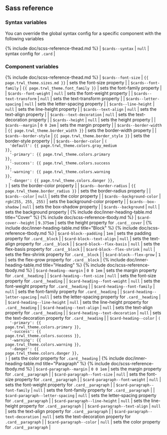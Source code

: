 ## Sass reference

### Syntax variables

You can override the global syntax config for a specific component with the following variables

{% include doc/scss-reference-thead.md %}
| `$cards--syntax` | `null` | syntax config for `.card` |


### Component variables

{% include doc/scss-reference-thead.md %}
| `$cards--font-size` | `{{ page.trwl_theme.sizes.md }}` | sets the font-size property |
| `$cards--font-family` | `{{ page.trwl_theme.font_family }}` | sets the font-family property |
| `$cards--font-weight` | `null` | sets the font-weight property |
| `$cards--text-transform` | `null` | sets the text-transform property |
| `$cards--letter-spacing` | `null` | sets the letter-spacing property |
| `$cards--line-height` | `null` | sets the line-height property |
| `$cards--text-align` | `null` | sets the text-align property |
| `$cards--text-decoration` | `null` | sets the text-decoration property |
| `$cards--height` | `null` | sets the height property |
| `$cards--margin` | `0 0 2em` | sets the margin property |
| `$cards--border-width` | `{{ page.trwl_theme.border_width }}` | sets the border-width property |
| `$cards--border-style` | `{{ page.trwl_theme.border_style }}` | sets the border-style property |
| `$cards--border-color` | <code>(<br>&nbsp;&nbsp;'default':&nbsp;{{ page.trwl_theme.colors.gray_medium }},<br>&nbsp;&nbsp;'-primary':&nbsp;{{ page.trwl_theme.colors.primary }},<br>&nbsp;&nbsp;'-success':&nbsp;{{ page.trwl_theme.colors.success }},<br>&nbsp;&nbsp;'-warning':&nbsp;{{ page.trwl_theme.colors.warning }},<br>&nbsp;&nbsp;'-danger':&nbsp;{{ page.trwl_theme.colors.danger }},<br>)</code> | sets the border-color property |
| `$cards--border-radius` | `{{ page.trwl_theme.border_radius }}` | sets the border-radius property |
| `$cards--color` | `null` | sets the color property |
| `$cards--background-color` | `rgb(255, 255, 255)` | sets the background-color property |
| `$cards--box-shadow` | `null` | sets the box-shadow property |
| `$cards--background` | `null` | sets the background property |
{% include doc/inner-heading-table.md title="Cover" %}
{% include doc/scss-reference-tbody.md %}
| `$card-cover--height` | `9.375em` | sets the height property for `.card__cover` |
{% include doc/inner-heading-table.md title="Block" %}
{% include doc/scss-reference-tbody.md %}
| `$card-block--padding` | `1em` | sets the padding property for `.card__block` |
| `$card-block--text-align` | `null` | sets the text-align property for `.card__block` |
| `$card-block--flex-basis` | `null` | sets the flex-basis property for `.card__block` |
| `$card-block--flex-shrink` | `null` | sets the flex-shrink property for `.card__block` |
| `$card-block--flex-grow` | `1` | sets the flex-grow property for `.card__block` |
{% include doc/inner-heading-table.md title="Heading" %}
{% include doc/scss-reference-tbody.md %}
| `$card-heading--margin` | `0 0 1em` | sets the margin property for `.card__heading` |
| `$card-heading--font-size` | `null` | sets the font-size property for `.card__heading` |
| `$card-heading--font-weight` | `null` | sets the font-weight property for `.card__heading` |
| `$card-heading--font-family` | `null` | sets the font-family property for `.card__heading` |
| `$card-heading--letter-spacing` | `null` | sets the letter-spacing property for `.card__heading` |
| `$card-heading--line-height` | `null` | sets the line-height property for `.card__heading` |
| `$card-heading--text-align` | `null` | sets the text-align property for `.card__heading` |
| `$card-heading--text-decoration` | `null` | sets the text-decoration property for `.card__heading` |
| `$card-heading--color` | <code>(<br>&nbsp;&nbsp;'-primary':&nbsp;{{ page.trwl_theme.colors.primary }},<br>&nbsp;&nbsp;'-success':&nbsp;{{ page.trwl_theme.colors.success }},<br>&nbsp;&nbsp;'-warning':&nbsp;{{ page.trwl_theme.colors.warning }},<br>&nbsp;&nbsp;'-danger':&nbsp;{{ page.trwl_theme.colors.danger }},<br>)</code> | sets the color property for `.card__heading` |
{% include doc/inner-heading-table.md title="Paragraph" %}
{% include doc/scss-reference-tbody.md %}
| `$card-paragraph--margin` | `0 0 1em` | sets the margin property for `.card__paragraph` |
| `$card-paragraph--font-size` | `null` | sets the font-size property for `.card__paragraph` |
| `$card-paragraph--font-weight` | `null` | sets the font-weight property for `.card__paragraph` |
| `$card-paragraph--font-family` | `null` | sets the font-family property for `.card__paragraph` |
| `$card-paragraph--letter-spacing` | `null` | sets the letter-spacing property for `.card__paragraph` |
| `$card-paragraph--line-height` | `null` | sets the line-height property for `.card__paragraph` |
| `$card-paragraph--text-align` | `null` | sets the text-align property for `.card__paragraph` |
| `$card-paragraph--text-decoration` | `null` | sets the text-decoration property for `.card__paragraph` |
| `$card-paragraph--color` | `null` | sets the color property for `.card__paragraph` |